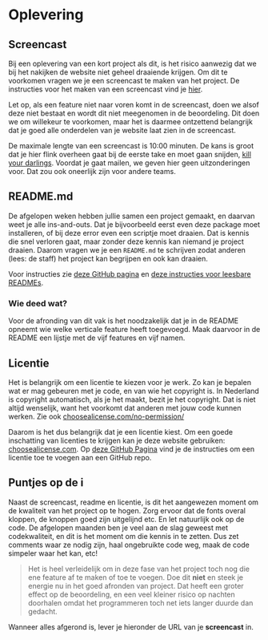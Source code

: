 # Oplevering

## Screencast

Bij een oplevering van een kort project als dit, is het risico aanwezig dat we bij het nakijken de website niet geheel draaiende krijgen. Om dit te voorkomen vragen we je een screencast te maken van het project. De instructies voor het maken van een screencast vind je [hier](/project/screencast).

Let op, als een feature niet naar voren komt in de screencast, doen we alsof deze niet bestaat en wordt dit niet meegenomen in de beoordeling. Dit doen we om willekeur te voorkomen, maar het is daarmee ontzettend belangrijk dat je goed alle onderdelen van je website laat zien in de screencast. 

De maximale lengte van een screencast is 10:00 minuten. De kans is groot dat je hier flink overheen gaat bij de eerste take en moet gaan snijden, [kill your darlings](https://nl.wikipedia.org/wiki/Kill_your_darlings_(motto)). Voordat je gaat mailen, we geven hier geen uitzonderingen voor. Dat zou ook oneerlijk zijn voor andere teams.


## README.md

De afgelopen weken hebben jullie samen een project gemaakt, en daarvan weet je alle ins-and-outs. Dat je bijvoorbeeld eerst even deze package moet installeren, of bij deze error even een scriptje moet draaien. Dat is kennis die snel verloren gaat, maar zonder deze kennis kan niemand je project draaien. Daarom vragen we je een `README.md` te schrijven zodat anderen (lees: de staff) het project kan begrijpen en ook kan draaien.

Voor instructies zie [deze GitHub pagina](https://docs.github.com/en/free-pro-team@latest/github/creating-cloning-and-archiving-repositories/about-readmes) en [deze instructies voor leesbare READMEs](https://github.com/18F/open-source-guide/blob/18f-pages/pages/making-readmes-readable.md).


### Wie deed wat?

Voor de afronding van dit vak is het noodzakelijk dat je in de README opneemt wie welke verticale feature heeft toegevoegd. Maak daarvoor in de README een lijstje met de vijf features en vijf namen.

## Licentie

Het is belangrijk om een licentie te kiezen voor je werk. Zo kan je bepalen wat er mag gebeuren met je code, en van wie het copyright is. In Nederland is copyright automatisch, als je het maakt, bezit je het copyright. Dat is niet altijd wenselijk, want het voorkomt dat anderen met jouw code kunnen werken. Zie ook [choosealicense.com/no-permission/](https://choosealicense.com/no-permission/)

Daarom is het dus belangrijk dat je een licentie kiest. Om een goede inschatting van licenties te krijgen kan je deze website gebruiken: [choosealicense.com](https://choosealicense.com/). Op [deze GitHub Pagina](https://docs.github.com/en/free-pro-team@latest/github/building-a-strong-community/adding-a-license-to-a-repository) vind je de instructies om een licentie toe te voegen aan een GitHub repo.


## Puntjes op de i

Naast de screencast, readme en licentie, is dit het aangewezen moment om de kwaliteit van het project op te hogen. Zorg ervoor dat de fonts overal kloppen, de knoppen goed zijn uitgelijnd etc. En let natuurlijk ook op de code. De afgelopen maanden ben je veel aan de slag geweest met codekwaliteit, en dit is het moment om die kennis in te zetten. Dus zet comments waar ze nodig zijn, haal ongebruikte code weg, maak de code simpeler waar het kan, etc!

> Het is heel verleidelijk om in deze fase van het project toch nog die ene feature af te maken of toe te voegen. Doe dit **niet** en steek je energie nu in het goed afronden van project. Dat heeft een groter effect op de beoordeling, en een veel kleiner risico op nachten doorhalen omdat het programmeren toch net iets langer duurde dan gedacht.

Wanneer alles afgerond is, lever je hieronder de URL van je **screencast** in.